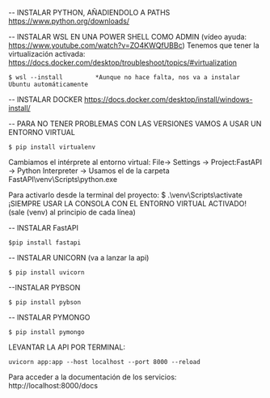 
-- INSTALAR PYTHON, AÑADIENDOLO A PATHS
    https://www.python.org/downloads/


-- INSTALAR WSL EN UNA POWER SHELL COMO ADMIN (vídeo ayuda: https://www.youtube.com/watch?v=ZO4KWQfUBBc)
    Tenemos que tener la virtualización activada: https://docs.docker.com/desktop/troubleshoot/topics/#virtualization

    $ wsl --install         *Aunque no hace falta, nos va a instalar Ubuntu automáticamente


-- INSTALAR DOCKER
    https://docs.docker.com/desktop/install/windows-install/


-- PARA NO TENER PROBLEMAS CON LAS VERSIONES VAMOS A USAR UN ENTORNO VIRTUAL

    $ pip install virtualenv

   Cambiamos el intérprete al entorno virtual: File-> Settings -> Project:FastAPI -> Python Interpreter -> Usamos el de la carpeta FastAPI\venv\Scripts\python.exe
    
   Para activarlo desde la terminal del proyecto: $ .\venv\Scripts\activate
   ¡SIEMPRE USAR LA CONSOLA CON EL ENTORNO VIRTUAL ACTIVADO! (sale (venv) al principio de cada línea)


-- INSTALAR FastAPI

    $pip install fastapi


-- INSTALAR UNICORN (va a lanzar la api)

    $ pip install uvicorn

--INSTALAR PYBSON

    $ pip install pybson

-- INSTALAR PYMONGO

    $ pip install pymongo    



LEVANTAR LA API POR TERMINAL:
    
    uvicorn app:app --host localhost --port 8000 --reload

Para acceder a la documentación de los servicios:
http://localhost:8000/docs

